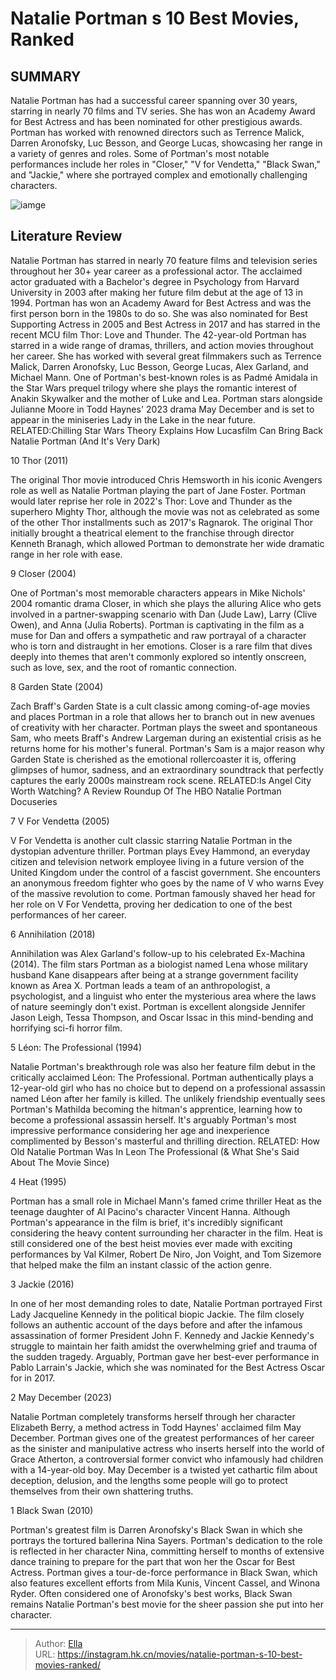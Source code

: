 # Natalie Portman s 10 Best Movies, Ranked


## SUMMARY 


 Natalie Portman has had a successful career spanning over 30 years, starring in nearly 70 films and TV series. She has won an Academy Award for Best Actress and has been nominated for other prestigious awards. 
 Portman has worked with renowned directors such as Terrence Malick, Darren Aronofsky, Luc Besson, and George Lucas, showcasing her range in a variety of genres and roles. 
 Some of Portman&#39;s most notable performances include her roles in &#34;Closer,&#34; &#34;V for Vendetta,&#34; &#34;Black Swan,&#34; and &#34;Jackie,&#34; where she portrayed complex and emotionally challenging characters. 

![iamge](https://static1.srcdn.com/wordpress/wp-content/uploads/2023/12/natalie-portman-movies-ranked.jpg)

## Literature Review



Natalie Portman has starred in nearly 70 feature films and television series throughout her 30&#43; year career as a professional actor. The acclaimed actor graduated with a Bachelor&#39;s degree in Psychology from Harvard University in 2003 after making her future film debut at the age of 13 in 1994. Portman has won an Academy Award for Best Actress and was the first person born in the 1980s to do so. She was also nominated for Best Supporting Actress in 2005 and Best Actress in 2017 and has starred in the recent MCU film Thor: Love and Thunder.
The 42-year-old Portman has starred in a wide range of dramas, thrillers, and action movies throughout her career. She has worked with several great filmmakers such as Terrence Malick, Darren Aronofsky, Luc Besson, George Lucas, Alex Garland, and Michael Mann. One of Portman&#39;s best-known roles is as Padmé Amidala in the Star Wars prequel trilogy where she plays the romantic interest of Anakin Skywalker and the mother of Luke and Lea. Portman stars alongside Julianne Moore in Todd Haynes&#39; 2023 drama May December and is set to appear in the miniseries Lady in the Lake in the near future.
RELATED:Chilling Star Wars Theory Explains How Lucasfilm Can Bring Back Natalie Portman (And It&#39;s Very Dark)









 








 10  Thor (2011) 
        

The original Thor movie introduced Chris Hemsworth in his iconic Avengers role as well as Natalie Portman playing the part of Jane Foster. Portman would later reprise her role in 2022&#39;s Thor: Love and Thunder as the superhero Mighty Thor, although the movie was not as celebrated as some of the other Thor installments such as 2017&#39;s Ragnarok. The original Thor initially brought a theatrical element to the franchise through director Kenneth Branagh, which allowed Portman to demonstrate her wide dramatic range in her role with ease.





 9  Closer (2004) 
        

One of Portman&#39;s most memorable characters appears in Mike Nichols&#39; 2004 romantic drama Closer, in which she plays the alluring Alice who gets involved in a partner-swapping scenario with Dan (Jude Law), Larry (Clive Owen), and Anna (Julia Roberts). Portman is captivating in the film as a muse for Dan and offers a sympathetic and raw portrayal of a character who is torn and distraught in her emotions. Closer is a rare film that dives deeply into themes that aren&#39;t commonly explored so intently onscreen, such as love, sex, and the root of romantic connection.





 8  Garden State (2004) 
        

Zach Braff&#39;s Garden State is a cult classic among coming-of-age movies and places Portman in a role that allows her to branch out in new avenues of creativity with her character. Portman plays the sweet and spontaneous Sam, who meets Braff&#39;s Andrew Largeman during an existential crisis as he returns home for his mother&#39;s funeral. Portman&#39;s Sam is a major reason why Garden State is cherished as the emotional rollercoaster it is, offering glimpses of humor, sadness, and an extraordinary soundtrack that perfectly captures the early 2000s mainstream rock scene.
RELATED:Is Angel City Worth Watching? A Review Roundup Of The HBO Natalie Portman Docuseries





 7  V For Vendetta (2005) 
        

V For Vendetta is another cult classic starring Natalie Portman in the dystopian adventure thriller. Portman plays Evey Hammond, an everyday citizen and television network employee living in a future version of the United Kingdom under the control of a fascist government. She encounters an anonymous freedom fighter who goes by the name of V who warns Evey of the massive revolution to come. Portman famously shaved her head for her role on V For Vendetta, proving her dedication to one of the best performances of her career.





 6  Annihilation (2018) 
        

Annihilation was Alex Garland&#39;s follow-up to his celebrated Ex-Machina (2014). The film stars Portman as a biologist named Lena whose military husband Kane disappears after being at a strange government facility known as Area X. Portman leads a team of an anthropologist, a psychologist, and a linguist who enter the mysterious area where the laws of nature seemingly don&#39;t exist. Portman is excellent alongside Jennifer Jason Leigh, Tessa Thompson, and Oscar Issac in this mind-bending and horrifying sci-fi horror film.





 5  Léon: The Professional (1994) 
        

Natalie Portman&#39;s breakthrough role was also her feature film debut in the critically acclaimed Léon: The Professional. Portman authentically plays a 12-year-old girl who has no choice but to depend on a professional assassin named Léon after her family is killed. The unlikely friendship eventually sees Portman&#39;s Mathilda becoming the hitman&#39;s apprentice, learning how to become a professional assassin herself. It&#39;s arguably Portman&#39;s most impressive performance considering her age and inexperience complimented by Besson&#39;s masterful and thrilling direction.
RELATED: How Old Natalie Portman Was In Leon The Professional (&amp; What She&#39;s Said About The Movie Since)





 4  Heat (1995) 
        

Portman has a small role in Michael Mann&#39;s famed crime thriller Heat as the teenage daughter of Al Pacino&#39;s character Vincent Hanna. Although Portman&#39;s appearance in the film is brief, it&#39;s incredibly significant considering the heavy content surrounding her character in the film. Heat is still considered one of the best heist movies ever made with exciting performances by Val Kilmer, Robert De Niro, Jon Voight, and Tom Sizemore that helped make the film an instant classic of the action genre.





 3  Jackie (2016) 
        

In one of her most demanding roles to date, Natalie Portman portrayed First Lady Jacqueline Kennedy in the political biopic Jackie. The film closely follows an authentic account of the days before and after the infamous assassination of former President John F. Kennedy and Jackie Kennedy&#39;s struggle to maintain her faith amidst the overwhelming grief and trauma of the sudden tragedy. Arguably, Portman gave her best-ever performance in Pablo Larrain&#39;s Jackie, which she was nominated for the Best Actress Oscar for in 2017.





 2  May December (2023) 
        

Natalie Portman completely transforms herself through her character Elizabeth Berry, a method actress in Todd Haynes&#39; acclaimed film May December. Portman gives one of the greatest performances of her career as the sinister and manipulative actress who inserts herself into the world of Grace Atherton, a controversial former convict who infamously had children with a 14-year-old boy. May December is a twisted yet cathartic film about deception, delusion, and the lengths some people will go to protect themselves from their own shattering truths.





 1  Black Swan (2010) 
        

Portman&#39;s greatest film is Darren Aronofsky&#39;s Black Swan in which she portrays the tortured ballerina Nina Sayers. Portman&#39;s dedication to the role is reflected in her character Nina, committing herself to months of extensive dance training to prepare for the part that won her the Oscar for Best Actress. Portman gives a tour-de-force performance in Black Swan, which also features excellent efforts from Mila Kunis, Vincent Cassel, and Winona Ryder. Often considered one of Aronofsky&#39;s best works, Black Swan remains Natalie Portman&#39;s best movie for the sheer passion she put into her character. 

---

> Author: [Ella](https://instagram.hk.cn/)  
> URL: https://instagram.hk.cn/movies/natalie-portman-s-10-best-movies-ranked/  

